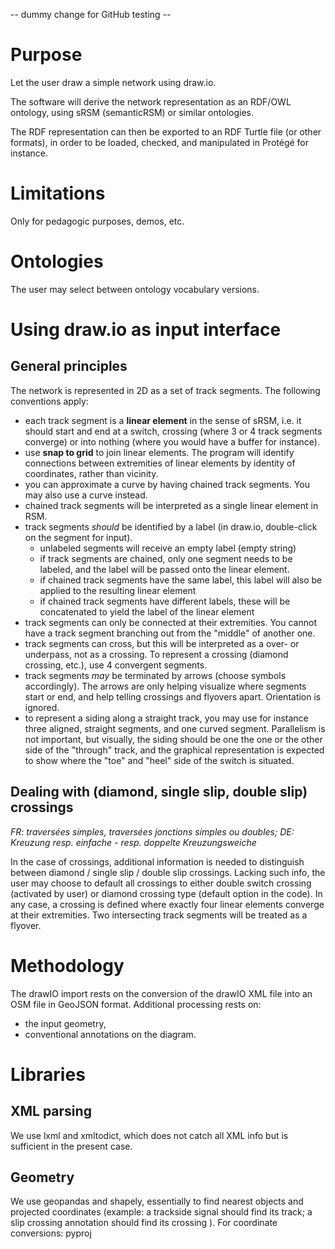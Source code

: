 -- dummy change for GitHub testing --

# Purpose

Let the user draw a simple network using draw.io.

The software will derive the network representation as an RDF/OWL ontology, using sRSM (semanticRSM) or similar ontologies.

The RDF representation can then be exported to an RDF Turtle file (or other formats), in order to be loaded, checked, and manipulated in Protégé for instance.

# Limitations

Only for pedagogic purposes, demos, etc.

# Ontologies

The user may select between ontology vocabulary versions.

# Using draw.io as input interface

## General principles

The network is represented in 2D as a set of track segments. The following conventions apply:

* each track segment is a __linear element__ in the sense of sRSM, i.e. it should start and end at a switch, crossing (where 3 or 4 track segments converge) or into nothing (where you would have a buffer for instance).
* use __snap to grid__ to join linear elements. The program will identify connections between extremities of linear elements by identity of coordinates, rather than vicinity.
* you can approximate a curve by having chained track segments. You may also use a curve instead.
* chained track segments will be interpreted as a single linear element in RSM.
* track segments _should_ be identified by a label (in draw.io, double-click on the segment for input).
  * unlabeled segments will receive an empty label (empty string)
  * if track segments are chained, only one segment needs to be labeled, and the label will be passed onto the linear element.
  * if chained track segments have the same label, this label will also be applied to the resulting linear element
  * if chained track segments have different labels, these will be concatenated to yield the label of the linear element
* track segments can only be connected at their extremities. You cannot have a track segment branching out from the "middle" of another one.
* track segments can cross, but this will be interpreted as a over- or underpass, not as a crossing. To represent a crossing (diamond crossing, etc.), use 4 convergent segments.
* track segments _may_ be terminated by arrows (choose symbols accordingly). The arrows are only helping visualize where segments start or end, and help telling crossings and flyovers apart. Orientation is ignored.
* to represent a siding along a straight track, you may use for instance three aligned, straight segments, and one curved segment. Parallelism is not important, but visually, the siding should be one the one or the other side of the "through" track, and the graphical representation is expected to show where the "toe" and "heel" side of the switch is situated.

## Dealing with (diamond, single slip, double slip) crossings

_FR: traversées simples, traversées jonctions simples ou doubles; DE: Kreuzung resp. einfache - resp. doppelte Kreuzungsweiche_

In the case of crossings, additional information is needed to distinguish between diamond / single slip / double slip crossings.
Lacking such info, the user may choose to default all crossings to either double switch crossing (activated by user) or diamond crossing type (default option in the code).
In any case, a crossing is defined where exactly four linear elements converge at their extremities.
Two intersecting track segments will be treated as a flyover.

# Methodology

The drawIO import rests on the conversion of the drawIO XML file into an OSM file in GeoJSON format.
Additional processing rests on:
* the input geometry,
* conventional annotations on the diagram.

# Libraries

## XML parsing

We use lxml and xmltodict, which does not catch all XML info but is sufficient in the present case.

## Geometry

We use geopandas and shapely, essentially to find nearest objects and projected coordinates (example: a trackside signal should find its track; a slip crossing annotation should find its crossing ).
For coordinate conversions: pyproj